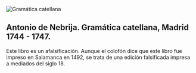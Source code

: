 ![Gramática catellana](imagenes/59_3_05.jpg)


## Antonio de Nebrija. Gramática catellana, Madrid 1744 - 1747.

Este libro es un afalsificación. Aunque el colofón dice que este libro fue impreso en Salamanca en 1492, se trata de una edición falsificada impresa a mediados del siglo 18.